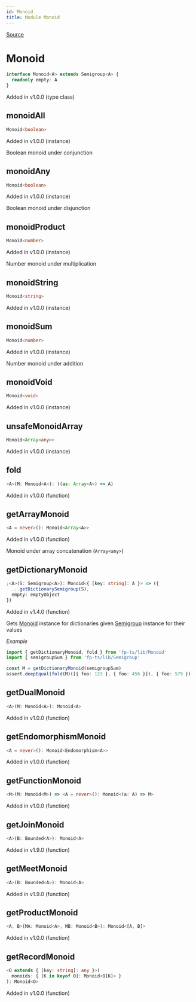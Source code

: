 ```yaml
---
id: Monoid
title: Module Monoid
---
```


[Source](https://github.com/gcanti/fp-ts/blob/master/src/Monoid.ts)

# Monoid

```ts
interface Monoid<A> extends Semigroup<A> {
  readonly empty: A
}
```

Added in v1.0.0 (type class)

## monoidAll

```ts
Monoid<boolean>
```

Added in v1.0.0 (instance)

Boolean monoid under conjunction

## monoidAny

```ts
Monoid<boolean>
```

Added in v1.0.0 (instance)

Boolean monoid under disjunction

## monoidProduct

```ts
Monoid<number>
```

Added in v1.0.0 (instance)

Number monoid under multiplication

## monoidString

```ts
Monoid<string>
```

Added in v1.0.0 (instance)

## monoidSum

```ts
Monoid<number>
```

Added in v1.0.0 (instance)

Number monoid under addition

## monoidVoid

```ts
Monoid<void>
```

Added in v1.0.0 (instance)

## unsafeMonoidArray

```ts
Monoid<Array<any>>
```

Added in v1.0.0 (instance)

## fold

```ts
<A>(M: Monoid<A>): ((as: Array<A>) => A)
```

Added in v1.0.0 (function)

## getArrayMonoid

```ts
<A = never>(): Monoid<Array<A>>
```

Added in v1.0.0 (function)

Monoid under array concatenation (`Array<any>`)

## getDictionaryMonoid

```ts
;<A>(S: Semigroup<A>): Monoid<{ [key: string]: A }> => ({
  ...getDictionarySemigroup(S),
  empty: emptyObject
})
```

Added in v1.4.0 (function)

Gets [Monoid](./Monoid.md) instance for dictionaries given [Semigroup](./Semigroup.md) instance for their values

_Example_

```ts
import { getDictionaryMonoid, fold } from 'fp-ts/lib/Monoid'
import { semigroupSum } from 'fp-ts/lib/Semigroup'

const M = getDictionaryMonoid(semigroupSum)
assert.deepEqual(fold(M)([{ foo: 123 }, { foo: 456 }]), { foo: 579 })
```

## getDualMonoid

```ts
<A>(M: Monoid<A>): Monoid<A>
```

Added in v1.0.0 (function)

## getEndomorphismMonoid

```ts
<A = never>(): Monoid<Endomorphism<A>>
```

Added in v1.0.0 (function)

## getFunctionMonoid

```ts
<M>(M: Monoid<M>) => <A = never>(): Monoid<(a: A) => M>
```

Added in v1.0.0 (function)

## getJoinMonoid

```ts
<A>(B: Bounded<A>): Monoid<A>
```

Added in v1.9.0 (function)

## getMeetMonoid

```ts
<A>(B: Bounded<A>): Monoid<A>
```

Added in v1.9.0 (function)

## getProductMonoid

```ts
<A, B>(MA: Monoid<A>, MB: Monoid<B>): Monoid<[A, B]>
```

Added in v1.0.0 (function)

## getRecordMonoid

```ts
<O extends { [key: string]: any }>(
  monoids: { [K in keyof O]: Monoid<O[K]> }
): Monoid<O>
```

Added in v1.0.0 (function)
